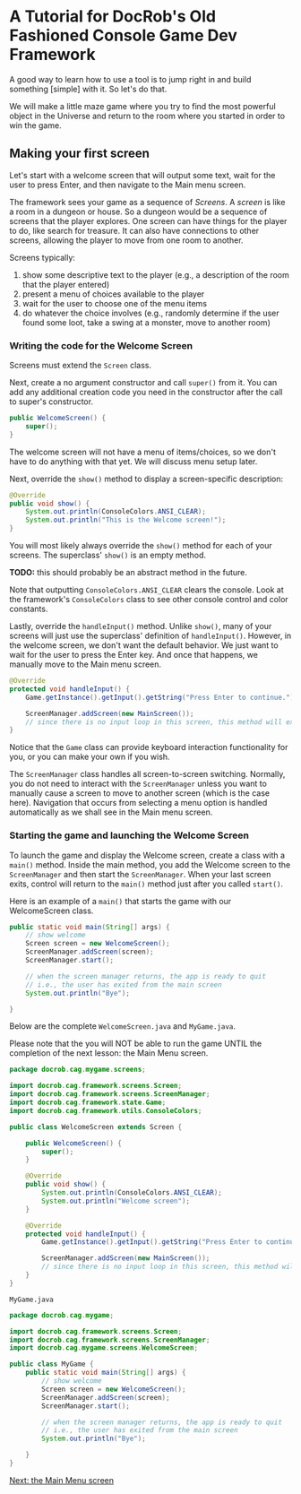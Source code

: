 # A Tutorial for DocRob's Old Fashioned Console Game Dev Framework

A good way to learn how to use a tool is to jump right in and build something [simple] with it. So let's do that.

We will make a little maze game where you try to find the most powerful object in the Universe and return to the room where you started in order to win the game.

## Making your first screen
Let's start with a welcome screen that will output some text, wait for the user to press Enter, and then navigate to the Main menu screen.

The framework sees your game as a sequence of _Screens_. A _screen_ is like a room in a dungeon or house. So a dungeon would be a sequence of screens that the player explores. One screen can have things for the player to do, like search for treasure. It can also have connections to other screens, allowing the player to move from one room to another.

Screens typically:
1. show some descriptive text to the player (e.g., a description of the room that the player entered)
2. present a menu of choices available to the player
3. wait for the user to choose one of the menu items
4. do whatever the choice involves (e.g., randomly determine if the user found some loot, take a swing at a monster, move to another room)

### Writing the code for the Welcome Screen
Screens must extend the `Screen` class.

Next, create a no argument constructor and call `super()` from it. You can add any additional creation code you need in the constructor after the call to super's constructor. 
```java
public WelcomeScreen() {
    super();
}
```

The welcome screen will not have a menu of items/choices, so we don't have to do anything with that yet. We will discuss menu setup later.

Next, override the `show()` method to display a screen-specific description:
```java
@Override
public void show() {
    System.out.println(ConsoleColors.ANSI_CLEAR);
    System.out.println("This is the Welcome screen!");
}
```

You will most likely always override the `show()` method for each of your screens. The superclass' `show()` is an empty method. 

**TODO:** this should probably be an abstract method in the future.

Note that outputting `ConsoleColors.ANSI_CLEAR` clears the console. Look at the framework's `ConsoleColors` class to see other console control and color constants.

Lastly, override the `handleInput()` method. Unlike `show()`, many of your screens will just use the superclass' definition of `handleInput()`. However, in the welcome screen, we don't want the default behavior. We just want to wait for the user to press the Enter key. And once that happens, we manually move to the Main menu screen.

```java
@Override
protected void handleInput() {
    Game.getInstance().getInput().getString("Press Enter to continue.");

    ScreenManager.addScreen(new MainScreen());
    // since there is no input loop in this screen, this method will exit and the screen manager will move to the MainScreen
}
```

Notice that the `Game` class can provide keyboard interaction functionality for you, or you can make your own if you wish.

The `ScreenManager` class handles all screen-to-screen switching. Normally, you do not need to interact with the `ScreenManager` unless you want to manually cause a screen to move to another screen (which is the case here). Navigation that occurs from selecting a menu option is handled automatically as we shall see in the Main menu screen.

### Starting the game and launching the Welcome Screen

To launch the game and display the Welcome screen, create a class with a `main()` method. Inside the main method, you add the Welcome screen to the `ScreenManager` and then start the `ScreenManager`. When your last screen exits, control will return to the `main()` method just after you called `start()`.

Here is an example of a `main()` that starts the game with our WelcomeScreen class.

```java
public static void main(String[] args) {
    // show welcome
    Screen screen = new WelcomeScreen();
    ScreenManager.addScreen(screen);
    ScreenManager.start();

    // when the screen manager returns, the app is ready to quit
    // i.e., the user has exited from the main screen
    System.out.println("Bye");

}
```

Below are the complete `WelcomeScreen.java` and `MyGame.java`.

Please note that the you will NOT be able to run the game UNTIL the completion of the next lesson: the Main Menu screen.

```java
package docrob.cag.mygame.screens;

import docrob.cag.framework.screens.Screen;
import docrob.cag.framework.screens.ScreenManager;
import docrob.cag.framework.state.Game;
import docrob.cag.framework.utils.ConsoleColors;

public class WelcomeScreen extends Screen {

    public WelcomeScreen() {
        super();
    }

    @Override
    public void show() {
        System.out.println(ConsoleColors.ANSI_CLEAR);
        System.out.println("Welcome screen");
    }

    @Override
    protected void handleInput() {
        Game.getInstance().getInput().getString("Press Enter to continue.");

        ScreenManager.addScreen(new MainScreen());
        // since there is no input loop in this screen, this method will exit and SM will move to MainScreen
    }
}
```

`MyGame.java`
```java
package docrob.cag.mygame;

import docrob.cag.framework.screens.Screen;
import docrob.cag.framework.screens.ScreenManager;
import docrob.cag.mygame.screens.WelcomeScreen;

public class MyGame {
    public static void main(String[] args) {
        // show welcome
        Screen screen = new WelcomeScreen();
        ScreenManager.addScreen(screen);
        ScreenManager.start();

        // when the screen manager returns, the app is ready to quit
        // i.e., the user has exited from the main screen
        System.out.println("Bye");

    }
}
```

[Next: the Main Menu screen](mainmenu.md)